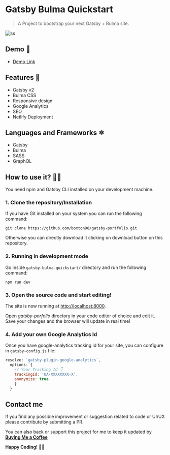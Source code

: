 # Gatsby Bulma Quickstart

> A Project to bootstrap your next Gatsby + Bulma site.

![ss](https://i.imgur.com/Vz81GEl.png)

## Demo 💯

- [Demo Link](https://tender-raman-99e09b.netlify.com/)

## Features 🚀

- Gatsby v2
- Bulma CSS
- Responsive design
- Google Analytics
- SEO
- Netlify Deployment

## Languages and Frameworks ⚛️

- Gatsby
- Bulma
- SASS
- GraphQL

## How to use it? 👨‍💻

You need npm and Gatsby CLI installed on your development machine.

### 1. Clone the repository/Installation

If you have Git installed on your system you can run the following command:

`git clone https://github.com/boxton90/gatsby-portfolio.git`

Otherwise you can directly download it clicking on download button on this repository.

### 2. Running in development mode

Go inside `gatsby-bulma-quickstart/` directory and run the following command:

`npm run dev`

### 3. Open the source code and start editing!

The site is now running at
[http://localhost:8000](http://localhost:8000).

Open _gatsby-porfolio_ directory in your code editor of choice and edit it. Save your changes and the browser will update in real time!

### 4. Add your own Google Analytics Id

Once you have google-analytics tracking id for your site, you can configure in `gatsby-config.js` file:

```js
resolve: `gatsby-plugin-google-analytics`,
  options: {
    // Your Tracking Id 👇
    trackingId: 'UA-XXXXXXXX-X',
    anonymize: true
    }
  }
```

## Contact me

If you find any possible improvement or suggestion related to code or UI/UX please contribute by submitting a PR.

You can also back or support this project for me to keep it updated by [**Buying Me a Coffee**](https://www.paypal.me/amanhimself/2)

**Happy Coding!** 🎉🎉

